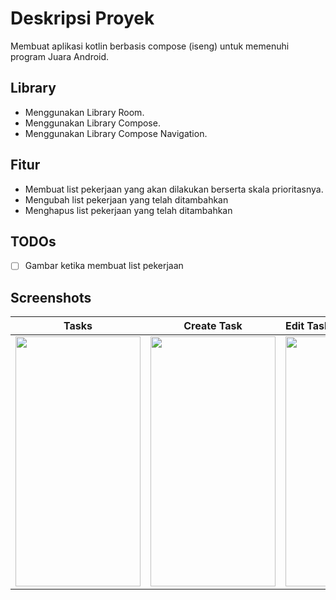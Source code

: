 # Deskripsi Proyek
Membuat aplikasi kotlin berbasis compose (iseng) untuk memenuhi program Juara Android.

## Library
- Menggunakan Library Room.
- Menggunakan Library Compose.
- Menggunakan Library Compose Navigation.

## Fitur
- Membuat list pekerjaan yang akan dilakukan berserta skala prioritasnya.
- Mengubah list pekerjaan yang telah ditambahkan
- Menghapus list pekerjaan yang telah ditambahkan

## TODOs
- [ ] Gambar ketika membuat list pekerjaan

## Screenshots
| Tasks | Create Task | Edit Task |
|:-----:|:-----:|:-----|
|<img src="https://user-images.githubusercontent.com/126171072/221667436-674dbca6-1de7-4aad-9fde-9cc85b75f862.jpg" width="200" height="400">| <img src="https://user-images.githubusercontent.com/126171072/221667386-90e39fea-d903-48e0-97a8-22a1fa99c173.jpg" width="200" height="400"> |  <img src="https://user-images.githubusercontent.com/126171072/221667420-83b8257c-a156-454c-96f3-af8ed51a50ee.jpg" width="200" height="400"> |
